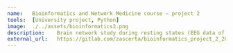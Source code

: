 ```yaml
---
name:   Bioinformatics and Network Medicine course – project 2
tools:  [University project, Python]
image:  ./../assets/bioinformatics2.png
description:    Brain network study during resting states (EEG data of subjects at rest in eyes-open and eyes-closed conditions)
external_url:   https://gitlab.com/zascerta/bioinformatics_project_2_2020
---
```

